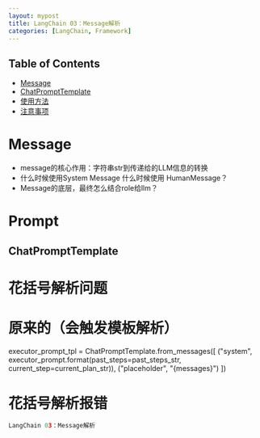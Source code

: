 ```yaml
---
layout: mypost
title: LangChain 03：Message解析
categories: [LangChain, Framework]
---
```

## Table of Contents
- [Message](#message)
- [ChatPromptTemplate](#chatprompttemplate)
- [使用方法](#使用方法)
- [注意事项](#注意事项)

# Message

* message的核心作用：字符串str到传递给的LLM信息的转换
* 什么时候使用System Message 什么时候使用 HumanMessage？
* Message的底层，最终怎么结合role给llm？

# Prompt
## ChatPromptTemplate


# 花括号解析问题

# 原来的（会触发模板解析）
executor_prompt_tpl = ChatPromptTemplate.from_messages([
    ("system", executor_prompt.format(past_steps=past_steps_str, current_step=current_plan_str)),
    ("placeholder", "{messages}")
])
# 花括号解析报错

```python
LangChain 03：Message解析
```

